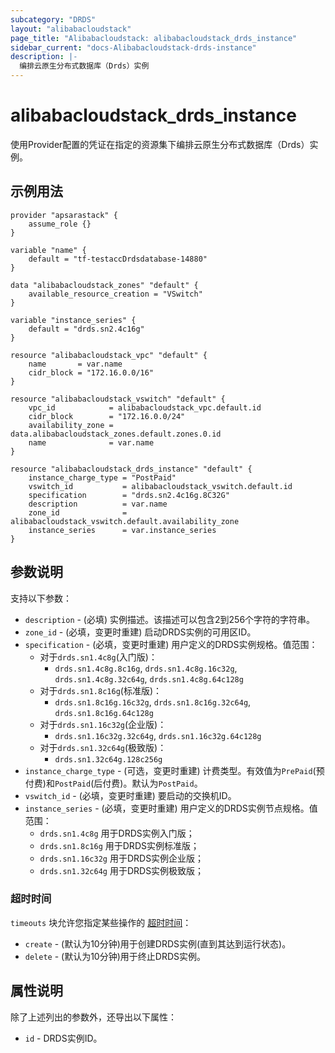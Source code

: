 ```yaml
---
subcategory: "DRDS"
layout: "alibabacloudstack"
page_title: "Alibabacloudstack: alibabacloudstack_drds_instance"
sidebar_current: "docs-Alibabacloudstack-drds-instance"
description: |- 
  编排云原生分布式数据库（Drds）实例
---
```


# alibabacloudstack_drds_instance

使用Provider配置的凭证在指定的资源集下编排云原生分布式数据库（Drds）实例。

## 示例用法

```hcl
provider "apsarastack" {
	assume_role {}
}

variable "name" {
	default = "tf-testaccDrdsdatabase-14880"
}

data "alibabacloudstack_zones" "default" {
	available_resource_creation = "VSwitch"
}

variable "instance_series" {
	default = "drds.sn2.4c16g"
}

resource "alibabacloudstack_vpc" "default" {
	name       = var.name
	cidr_block = "172.16.0.0/16"
}

resource "alibabacloudstack_vswitch" "default" {
	vpc_id            = alibabacloudstack_vpc.default.id
	cidr_block        = "172.16.0.0/24"
	availability_zone = data.alibabacloudstack_zones.default.zones.0.id
	name              = var.name
}

resource "alibabacloudstack_drds_instance" "default" {
	instance_charge_type = "PostPaid"
	vswitch_id           = alibabacloudstack_vswitch.default.id
	specification        = "drds.sn2.4c16g.8C32G"
	description          = var.name
	zone_id              = alibabacloudstack_vswitch.default.availability_zone
	instance_series      = var.instance_series
}
```

## 参数说明

支持以下参数：

* `description` - (必填) 实例描述。该描述可以包含2到256个字符的字符串。
* `zone_id` - (必填，变更时重建) 启动DRDS实例的可用区ID。
* `specification` - (必填，变更时重建) 用户定义的DRDS实例规格。值范围：
    - 对于`drds.sn1.4c8g`(入门版)：
        - `drds.sn1.4c8g.8c16g`, `drds.sn1.4c8g.16c32g`, `drds.sn1.4c8g.32c64g`, `drds.sn1.4c8g.64c128g`
    - 对于`drds.sn1.8c16g`(标准版)：
        - `drds.sn1.8c16g.16c32g`, `drds.sn1.8c16g.32c64g`, `drds.sn1.8c16g.64c128g`
    - 对于`drds.sn1.16c32g`(企业版)：
        - `drds.sn1.16c32g.32c64g`, `drds.sn1.16c32g.64c128g`
    - 对于`drds.sn1.32c64g`(极致版)：
        - `drds.sn1.32c64g.128c256g`
* `instance_charge_type` - (可选，变更时重建) 计费类型。有效值为`PrePaid`(预付费)和`PostPaid`(后付费)。默认为`PostPaid`。
* `vswitch_id` - (必填，变更时重建) 要启动的交换机ID。
* `instance_series` - (必填，变更时重建) 用户定义的DRDS实例节点规格。值范围：
    - `drds.sn1.4c8g` 用于DRDS实例入门版；
    - `drds.sn1.8c16g` 用于DRDS实例标准版；
    - `drds.sn1.16c32g` 用于DRDS实例企业版；
    - `drds.sn1.32c64g` 用于DRDS实例极致版；

### 超时时间

`timeouts` 块允许您指定某些操作的 [超时时间](https://www.terraform.io/docs/configuration-0-11/resources.html#timeouts)：

* `create` - (默认为10分钟)用于创建DRDS实例(直到其达到运行状态)。
* `delete` - (默认为10分钟)用于终止DRDS实例。

## 属性说明

除了上述列出的参数外，还导出以下属性：

* `id` - DRDS实例ID。